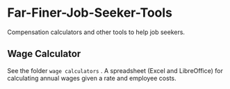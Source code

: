 # Far-Finer-Job-Seeker-Tools

Compensation calculators and other tools to help job seekers.

## Wage Calculator

See the folder `wage calculators` . A spreadsheet (Excel and LibreOffice) for calculating annual wages given a rate and employee costs.
